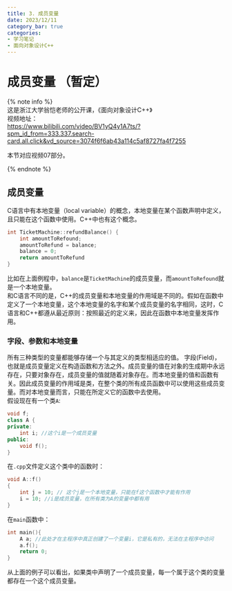 ```yaml
---
title: 3. 成员变量
date: 2023/12/11
category_bar: true
categories: 
- 学习笔记
- 面向对象设计C++
---
```

# 成员变量 （暂定）
{% note info %}  
这是浙江大学翁恺老师的公开课，《面向对象设计C++》  
视频地址：  
https://www.bilibili.com/video/BV1yQ4y1A7ts/?spm_id_from=333.337.search-card.all.click&vd_source=3074f6f6ab43a114c5af8727fa4f7255

本节对应视频07部分。  

{% endnote %}

## 成员变量
C语言中有本地变量（local variable）的概念，本地变量在某个函数声明中定义，且只能在这个函数中使用。C++中也有这个概念。  

```cpp
int TicketMachine::refundBalance() {
    int amountToRefound;
    amountToRefund = balance;
    balance = 0;
    return amountToRefund
}
```
比如在上面例程中，`balance`是`TicketMachine`的成员变量，而`amountToRefound`就是一个本地变量。  
和C语言不同的是，C++的成员变量和本地变量的作用域是不同的。假如在函数中定义了一个本地变量，这个本地变量的名字和某个成员变量的名字相同，这时，C语言和C++都遵从最近原则：按照最近的定义来，因此在函数中本地变量发挥作用。  

### 字段、参数和本地变量
所有三种类型的变量都能够存储一个与其定义的类型相适应的值。
字段(Field)，也就是成员变量定义在构造函数和方法之外。成员变量的值在对象的生成期中永远存在，只要对象存在，成员变量的值就随着对象存在。而本地变量的值和函数有关。因此成员变量的作用域是类，在整个类的所有成员函数中可以使用这些成员变量。而对本地变量而言，只能在所定义它的函数中去使用。  
假设现在有一个类`A`:  
```cpp
void f;
class A {
private:
    int i; //这个i是一个成员变量
public:
    void f();
}
```
在`.cpp`文件定义这个类中的函数时：  
```cpp
void A::f()
{
    int j = 10; // 这个j是一个本地变量，只能在f这个函数中才能有作用
    i = 10; //i是成员变量，在所有类为A的变量中都有用
}
```
在`main`函数中：  
```cpp
int main(){
    A a; //此处才在主程序中真正创建了一个变量i，它是私有的，无法在主程序中访问
    a.f();
    return 0;
}
```
从上面的例子可以看出，如果类中声明了一个成员变量，每一个属于这个类的变量都存在一个这个成员变量。  